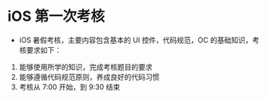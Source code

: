 # iOS 第一次考核
- iOS 暑假考核，主要内容包含基本的 UI 控件，代码规范，OC 的基础知识，考核要求如下：
1. 能够使用所学的知识，完成考核题目的要求
2. 能够遵循代码规范原则，养成良好的代码习惯
3. 考核从 7:00 开始，到 9:30 结束
